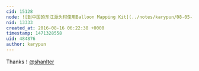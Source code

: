 ```yaml
---
cid: 15128
node: ![到中国的东江源头村使用Balloon Mapping Kit](../notes/karypun/08-05-2016/balloon-mapping-kit)
nid: 13333
created_at: 2016-08-16 06:22:38 +0000
timestamp: 1471328558
uid: 484876
author: karypun
---
```


Thanks！[@shanlter](/profile/shanlter)